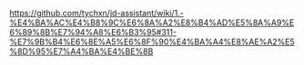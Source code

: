 https://github.com/tychxn/jd-assistant/wiki/1.-%E4%BA%AC%E4%B8%9C%E6%8A%A2%E8%B4%AD%E5%8A%A9%E6%89%8B%E7%94%A8%E6%B3%95#311-%E7%9B%B4%E6%8E%A5%E6%8F%90%E4%BA%A4%E8%AE%A2%E5%8D%95%E7%A4%BA%E4%BE%8B